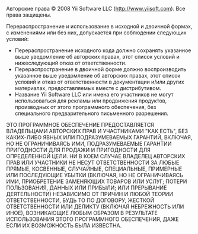 Авторские права © 2008 Yii Software LLC (http://www.yiisoft.com). Все права защищены.

Перераспространение и использование в исходной и двоичной формах, с изменениями или без них, допускается при соблюдении следующих условий:

- Перераспространение исходного кода должно сохранять указанное выше уведомление об авторских правах, этот список условий и нижеследующий отказ от ответственности.
- Перераспространение в двоичной форме должно воспроизводить указанное выше уведомление об авторских правах, этот список условий и отказ от ответственности в документации и/или других материалах, предоставляемых вместе с дистрибутивом.
- Название Yii Software LLC или имена его участников не могут использоваться для рекламы или продвижения продуктов, производных от этого программного обеспечения, без специального предварительного письменного разрешения.

ЭТО ПРОГРАММНОЕ ОБЕСПЕЧЕНИЕ ПРЕДОСТАВЛЯЕТСЯ ВЛАДЕЛЬЦАМИ АВТОРСКИХ ПРАВ И УЧАСТНИКАМИ "КАК ЕСТЬ", БЕЗ КАКИХ-ЛИБО ЯВНЫХ ИЛИ ПОДРАЗУМЕВАЕМЫХ ГАРАНТИЙ, ВКЛЮЧАЯ, НО НЕ ОГРАНИЧИВАЯСЬ ИМИ, ПОДРАЗУМЕВАЕМЫЕ ГАРАНТИИ ПРИГОДНОСТИ ДЛЯ ПРОДАЖИ И ПРИГОДНОСТИ ДЛЯ ОПРЕДЕЛЕННОЙ ЦЕЛИ. НИ В КОЕМ СЛУЧАЕ ВЛАДЕЛЕЦ АВТОРСКИХ ПРАВ ИЛИ УЧАСТНИКИ НЕ НЕСУТ ОТВЕТСТВЕННОСТИ ЗА ЛЮБЫЕ ПРЯМЫЕ, КОСВЕННЫЕ, СЛУЧАЙНЫЕ, СПЕЦИАЛЬНЫЕ, ПРИМЕРНЫЕ ИЛИ ПОСЛЕДУЮЩИЕ УБЫТКИ (ВКЛЮЧАЯ, НО НЕ ОГРАНИЧИВАЯСЬ ИМИ, ПРИОБРЕТЕНИЕ ЗАМЕНЯЮЩИХ ТОВАРОВ ИЛИ УСЛУГ; ПОТЕРИ ПОЛЬЗОВАНИЯ, ДАННЫХ ИЛИ ПРИБЫЛИ; ИЛИ ПРЕРЫВАНИЕ ДЕЯТЕЛЬНОСТИ) НЕЗАВИСИМО ОТ ПРИЧИН И ЛЮБОЙ ТЕОРИИ ОТВЕТСТВЕННОСТИ, БУДЬ ТО ПО ДОГОВОРУ, ЖЕСТКОЙ ОТВЕТСТВЕННОСТИ ИЛИ ДЕЛИКТУ (ВКЛЮЧАЯ НЕБРЕЖНОСТЬ ИЛИ ИНОЕ), ВОЗНИКАЮЩИЕ ЛЮБЫМ ОБРАЗОМ В РЕЗУЛЬТАТЕ ИСПОЛЬЗОВАНИЯ ЭТОГО ПРОГРАММНОГО ОБЕСПЕЧЕНИЯ, ДАЖЕ ЕСЛИ ИХ ВОЗМОЖНОСТЬ БЫЛА ИЗВЕСТНА.